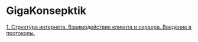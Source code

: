 # GigaKonsepktik

[1. Структура интернета. Взаимодействие клиента и сервера. Введение в протоколы.](./1.md)
